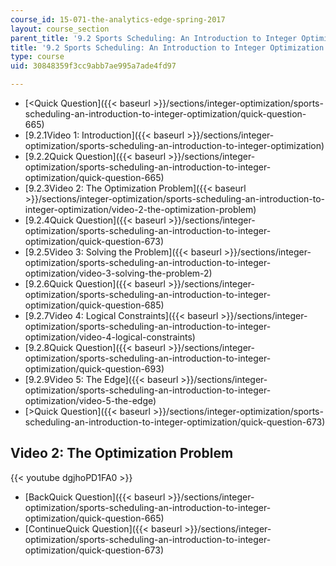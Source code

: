 ```yaml
---
course_id: 15-071-the-analytics-edge-spring-2017
layout: course_section
parent_title: '9.2 Sports Scheduling: An Introduction to Integer Optimization '
title: '9.2 Sports Scheduling: An Introduction to Integer Optimization '
type: course
uid: 30848359f3cc9abb7ae995a7ade4fd97

---
```


*   [<Quick Question]({{< baseurl >}}/sections/integer-optimization/sports-scheduling-an-introduction-to-integer-optimization/quick-question-665)
*   [9.2.1Video 1: Introduction]({{< baseurl >}}/sections/integer-optimization/sports-scheduling-an-introduction-to-integer-optimization)
*   [9.2.2Quick Question]({{< baseurl >}}/sections/integer-optimization/sports-scheduling-an-introduction-to-integer-optimization/quick-question-665)
*   [9.2.3Video 2: The Optimization Problem]({{< baseurl >}}/sections/integer-optimization/sports-scheduling-an-introduction-to-integer-optimization/video-2-the-optimization-problem)
*   [9.2.4Quick Question]({{< baseurl >}}/sections/integer-optimization/sports-scheduling-an-introduction-to-integer-optimization/quick-question-673)
*   [9.2.5Video 3: Solving the Problem]({{< baseurl >}}/sections/integer-optimization/sports-scheduling-an-introduction-to-integer-optimization/video-3-solving-the-problem-2)
*   [9.2.6Quick Question]({{< baseurl >}}/sections/integer-optimization/sports-scheduling-an-introduction-to-integer-optimization/quick-question-685)
*   [9.2.7Video 4: Logical Constraints]({{< baseurl >}}/sections/integer-optimization/sports-scheduling-an-introduction-to-integer-optimization/video-4-logical-constraints)
*   [9.2.8Quick Question]({{< baseurl >}}/sections/integer-optimization/sports-scheduling-an-introduction-to-integer-optimization/quick-question-693)
*   [9.2.9Video 5: The Edge]({{< baseurl >}}/sections/integer-optimization/sports-scheduling-an-introduction-to-integer-optimization/video-5-the-edge)
*   [\>Quick Question]({{< baseurl >}}/sections/integer-optimization/sports-scheduling-an-introduction-to-integer-optimization/quick-question-673)

Video 2: The Optimization Problem
---------------------------------

{{< youtube dgjhoPD1FA0 >}}

*   [BackQuick Question]({{< baseurl >}}/sections/integer-optimization/sports-scheduling-an-introduction-to-integer-optimization/quick-question-665)
*   [ContinueQuick Question]({{< baseurl >}}/sections/integer-optimization/sports-scheduling-an-introduction-to-integer-optimization/quick-question-673)
